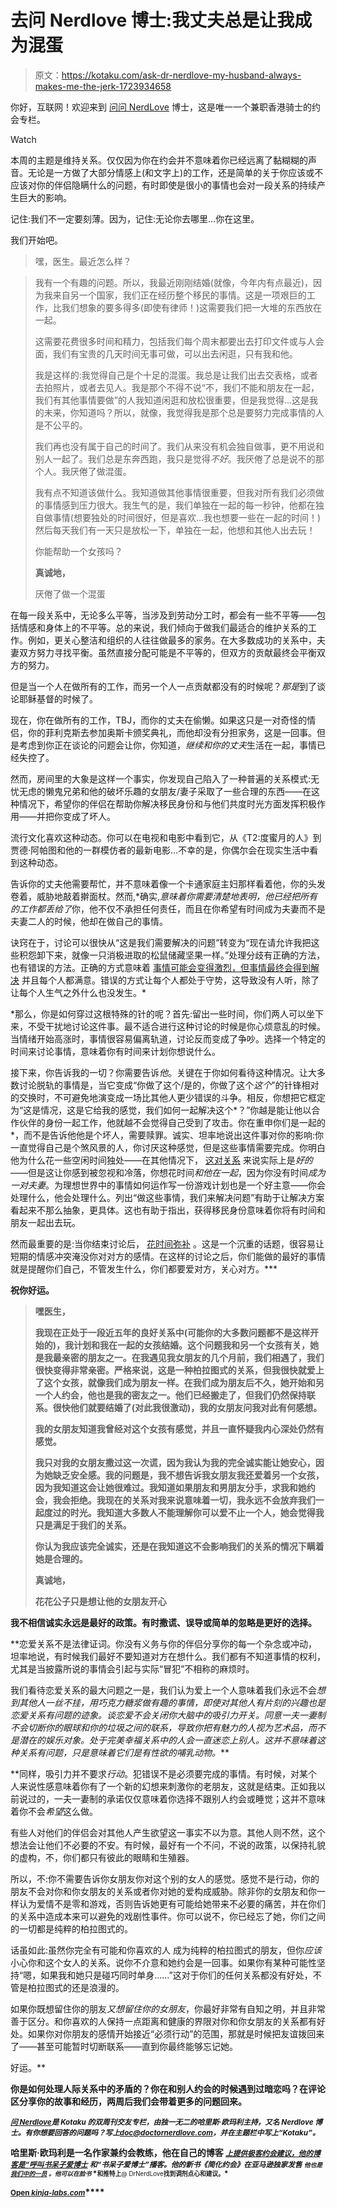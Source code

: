 # 去问 Nerdlove 博士:我丈夫总是让我成为混蛋

> 原文：<https://kotaku.com/ask-dr-nerdlove-my-husband-always-makes-me-the-jerk-1723934658>

你好，互联网！欢迎来到 [问问 NerdLove](http://kotaku.com/askdrnerdlove) 博士，这是唯一一个兼职香港骑士的约会专栏。

Watch

本周的主题是维持关系。仅仅因为你在约会并不意味着你已经远离了黏糊糊的声音。无论是一方做了大部分情感上(和文字上)的工作，还是简单的关于你应该或不应该对你的伴侣隐瞒什么的问题，有时即使是很小的事情也会对一段关系的持续产生巨大的影响。

记住:我们不一定要刻薄。因为，记住:无论你去哪里...你在这里。

我们开始吧。

> 嘿，医生。最近怎么样？

> 我有一个有趣的问题。所以，我最近刚刚结婚(就像，今年内有点最近)，因为我来自另一个国家，我们正在经历整个移民的事情。这是一项艰巨的工作，比我们想象的要多得多(即使有律师！)这需要我们把一大堆的东西放在一起。
> 
> 这需要花费很多时间和精力，包括我们每个周末都要出去打印文件或与人会面，我们有宝贵的几天时间无事可做，可以出去闲逛，只有我和他。
> 
> 我是这样的:我觉得自己是个十足的混蛋。我总是让我们出去交表格，或者去拍照片，或者去见人。我是那个不得不说“不，我们不能和朋友在一起，我们有其他事情要做”的人我知道闲逛和放松很重要，但是我觉得...这是我的未来，你知道吗？所以，就像，我觉得我是那个总是要努力完成事情的人是不公平的。
> 
> 我们再也没有属于自己的时间了。我们从来没有机会独自做事，更不用说和别人一起了。我们总是东奔西跑，我只是觉得*不好*。我厌倦了总是说不的那个人。我厌倦了做混蛋。
> 
> 我有点不知道该做什么。我知道做其他事情很重要，但我对所有我们必须做的事情感到压力很大。我生气的是，我们单独在一起的每一秒钟，他都在独自做事情(想要独处的时间很好，但是喜欢...我也想要一些在一起的时间！)然后每天我们有一天只是放松一下，单独在一起，他想和其他人出去玩！
> 
> 你能帮助一个女孩吗？
> 
> **真诚地，**
> 
> 厌倦了做一个混蛋

在每一段关系中，无论多么平等，当涉及到劳动分工时，都会有一些不平等——包括情感和身体上的不平等。总的来说，我们倾向于做我们最适合的维护关系的工作。例如，更关心整洁和组织的人往往做最多的家务。在大多数成功的关系中，夫妻双方努力寻找平衡。虽然直接分配可能是不平等的，但双方的贡献最终会平衡双方的努力。

但是当一个人在做所有的工作，而另一个人一点贡献都没有的时候呢？*那是*到了谈论耶稣基督的时候了。

现在，你在做所有的工作，TBJ，而你的丈夫在偷懒。如果这只是一对奇怪的情侣，你的菲利克斯去参加奥斯卡颁奖典礼，而他却没有分担家务，这是一回事。但是考虑到你正在谈论的问题会让你，你知道，*继续和你的丈夫*生活在一起，事情已经失控了。

然而，房间里的大象是这样一个事实，你发现自己陷入了一种普遍的关系模式:无忧无虑的懒鬼兄弟和他的破坏乐趣的女朋友/妻子采取了一些合理的东西——在这种情况下，希望你的伴侣在帮助你解决移民身份和与他们共度时光方面发挥积极作用——并把你变成了坏人。

流行文化喜欢这种动态。你可以在电视和电影中看到它，从《T2:度蜜月的人》到贾德·阿帕图和他的一群模仿者的最新电影...不幸的是，你偶尔会在现实生活中看到这种动态。

告诉你的丈夫他需要帮忙，并不意味着像一个卡通家庭主妇那样看着他，你的头发卷着，威胁地敲着擀面杖。然而,*确实,*意味着你需要清楚地表明，他已经把所有的工作都丢给了*你，他不仅不承担任何责任，而且在你希望有时间成为夫妻而不是夫妻二人的时候，他却在做自己的事情。

诀窍在于，讨论可以很快从“这是我们需要解决的问题”转变为“现在请允许我把这些积怨卸下来，就像一只消极进取的松鼠储藏坚果一样。”处理分歧有正确的方法，也有错误的方法。正确的方式意味着 [事情可能会变得激烈，但事情最终会得到解决](http://www.doctornerdlove.com/2012/03/how-to-argue/all/1/) 并且每个人都满意。错误的方式让每个人都处于守势，这导致没有人听，除了让每个人生气之外什么也没发生。*

*那么，你是如何穿过这根特殊的针的呢？首先:留出一些时间，你们两人可以坐下来，不受干扰地讨论这件事。最不适合进行这种讨论的时候是你心烦意乱的时候。当情绪开始高涨时，事情很容易偏离轨道，讨论反而变成了争吵。选择一个特定的时间来讨论事情，意味着你有时间来计划你想说什么。

接下来，你告诉我的一切？你需要告诉*他*。关键在于你如何看待这种情况。让大多数讨论脱轨的事情是，当它变成“你做了这个/是的，你做了这个*这个*”的针锋相对的交换时，不可避免地演变成一场比其他人更少错误的斗争。相反，你想把它框定为“这是情况，这是它给我的感觉，我们如何一起解决这个*？”你越是能让他以合作伙伴的身份一起工作，他就越不会觉得自己受到了攻击。你在重申你们是一起的*，而不是告诉他他是个坏人，需要赎罪。诚实、坦率地说出这件事对你的影响:你一直觉得自己是个煞风景的人，你讨厌这种感觉，但是这些事情需要完成。你明白他为什么花一些空闲时间独处——在其他情况下， [这对关系](http://www.doctornerdlove.com/2014/03/how-to-have-an-amazing-relationship/) 来说实际上是*好的*——但是这让你感到被忽视和冷落，你想花时间*和他在一起*，因为你没有时间*成为一对夫妻*。为理想世界中的事情如何运作写一份游戏计划也是一个好主意——你会处理什么，他会处理什么。列出“做这些事情，我们来解决问题”有助于让解决方案看起来不那么抽象，更具体。这也有助于指出，获得移民身份意味着你将有时间和朋友一起出去玩。

然而最重要的是:当你结束讨论后， [花时间弥补](http://www.doctornerdlove.com/2014/07/stop-fighting-girlfriend-start-making/) 。这是一个沉重的话题，很容易让短期的情感冲突淹没你对对方的感情。在这样的讨论之后，你们能做的最好的事情就是提醒你们自己，不管发生什么，你们都要爱对方，关心对方。*** 

**祝你好运。** 

> ****嘿医生，****
> 
> **我现在正处于一段近五年的良好关系中(可能你的大多数问题都不是这样开始的)，我计划和我在一起的女孩结婚。这个问题我和另一个女孩有关，她是我最亲密的朋友之一。在我遇见我女朋友的几个月前，我们相遇了，我们很快变得非常亲密。严格来说，这是一种柏拉图式的关系，但我很快就爱上了这个女孩，就像我们成为朋友一样。在我们成为朋友后不久，她开始和另一个人约会，他也是我的密友之一。他们已经搬走了，但我们仍然保持联系。很快他们就要结婚了(对此我很激动)，我的女朋友问我对此有何感想。**
> 
> **我的女朋友知道我曾经对这个女孩有感觉，并且一直怀疑我内心深处仍然有感觉。**
> 
> **我只对我的女朋友撒过这一次谎，因为我认为我的完全诚实能让她安心，因为她缺乏安全感。我的问题是，我不想告诉我女朋友我还爱着另一个女孩，因为我知道这会让她很难过。我知道如果朋友和男朋友分手，求我和她约会，我会拒绝。我现在的关系对我来说意味着一切，我永远不会放弃我们一起度过的时光。我知道大多数人不能理解你可以爱不止一个人，她会觉得我只是满足于我们的关系。**
> 
> **你认为我应该完全诚实，还是在我知道这不会影响我们的关系的情况下瞒着她是合理的。**
> 
> ****真诚地，****
> 
> ****花花公子只是想让他的女朋友开心****

**我不相信诚实永远是最好的政策。有时撒谎、误导或简单的忽略是更好的选择。**

**恋爱关系不是法律证词。你没有义务与你的伴侣分享你的每一个杂念或冲动，坦率地说，有时候我们最好不要知道对方在想什么。我们都有不知道事情的权利，尤其是当披露所说的事情会引起与实际“冒犯”不相称的麻烦时。

我们看待恋爱关系的最大问题之一是，我们认为爱上一个人意味着我们永远不会*想到其他人一丝不挂，用巧克力糖浆做有趣的事情，即使对其他人有片刻的兴趣也是恋爱关系有问题的迹象。谈恋爱不会关闭你大脑中的吸引力开关。同意一夫一妻制不会切断你的眼球和你的垃圾之间的联系，导致你把有魅力的人视为艺术品，而不是潜在的娱乐对象。处于完美幸福关系中的人会一直迷恋上别人。这并不意味着这种关系有问题，只是意味着它们是有性欲的哺乳动物。***

**同样，吸引力并不要求*行动*。犯错误不是必须要完成的事情。有时候，对某个人来说性感意味着你有了一个新的幻想来刺激你的老朋友，这就是结束。正如我以前说过的，一夫一妻制的承诺仅仅意味着你选择不跟别人约会或睡觉；这并不意味着你不会*希望*这么做。

有些人对他们的伴侣会对其他人产生欲望这一事实不以为意。其他人则不然，这个想法会让他们不必要的不安。有时候，最好有一个不问，不说的政策，以保持礼貌的虚构，不，你们都只有彼此的眼睛和生殖器。

所以，不:你不需要告诉你女朋友你对这个别的女人的感觉。感觉不是行动，你的朋友不会对你和你女朋友的关系或者你对她的爱构成威胁。除非你的女朋友和你一样认为爱情不是零和游戏，否则告诉她更有可能给她带来不必要的痛苦，并在你们的关系中造成本来可以避免的戏剧性事件。你可以说不，你已经忘了她，你们之间的一切都是纯粹的柏拉图式的。

话虽如此:虽然你完全有可能和你喜欢的人 成为纯粹的柏拉图式的朋友，但你*应该*小心你和这个女人的关系。说你不介意和她约会是一回事。如果你有某种可能性坚持“嗯，如果我和她只是碰巧同时单身……”这对于你们的任何关系都没有好处，不管是柏拉图式的还是浪漫的。

如果你既想留住你的朋友*又想留住你的女朋友*，你最好非常有自知之明，并且非常善于区分。和你喜欢的人保持一点距离和健康的界限对你和你女朋友的关系都有好处。如果你对你朋友的感情开始接近“必须行动”的范围，那就是时候把友谊拨回来了——甚至可能暂时切断联系——直到你最终能够忘记她。

好运。**

**你是如何处理人际关系中的矛盾的？你在和别人约会的时候遇到过暗恋吗？在评论区分享你的故事和经历，两周后我们会带着更多的问题回来。** 

**[<small>*问 Nerdlove*</small>](http://kotaku.com/askdrnerdlove#_ga=1.42904805.1374784816.1416946327)<small>*是 Kotaku 的双周刊交友专栏，由独一无二的哈里斯·欧玛利主持，又名 Nerdlove 博士。有你想要回答的问题吗？写上*</small>[<small>*doc@doctornerdlove.com*</small>](mailto:doc@doctornerdlove.com)<small>*，并在主题栏中写上“Kotaku”。*</small>** 

**哈里斯·欧玛利是一名作家兼约会教练，他在自己的博客 [*<small>上提供极客约会建议，他的博客是“呼叫书呆子爱博士</small>*](http://www.doctornerdlove.com/) *<small>和“书呆子爱博士”播客。他的新书《简化约会》在亚马逊独家发售</small>* [*<small></small>*<small></small>](http://bit.ly/simplifieddating)<small></small><small>*<small>他也是</small>* [*<small>我们中的一员</small>*](http://oneofus.net/) *<small>。他可以在脸书</small>* *<small>和推特上</small>**<small>@ DrNerdLove</small>**<small>找到调剂点心和建议。</small>*</small>**

**<small>[Open *kinja-labs.com*](http://kinja-labs.com/related-widget/?posts=1701324227,1698138383,1672756939&title=Recommended%20stories)</small>****<small></small>**
